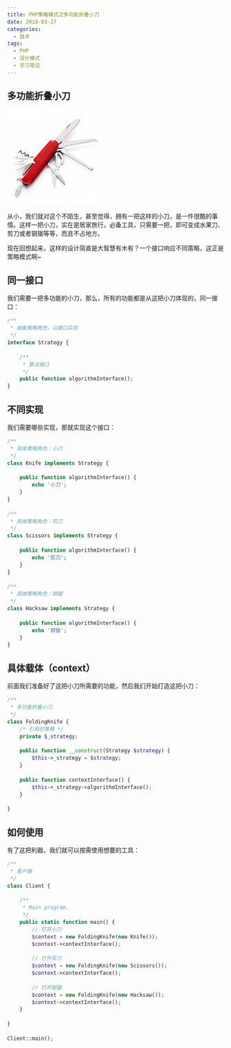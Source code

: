 ```yaml
---
title: PHP策略模式之多功能折叠小刀
date: 2018-03-27
categories:
  - 技术
tags: 
  - PHP 
  - 设计模式
  - 学习笔记
---
```


## 多功能折叠小刀

![](/images/xiaodao1.jpg)

从小，我们就对这个不陌生，甚至觉得，拥有一把这样的小刀，是一件很酷的事情。这样一把小刀，实在是居家旅行，必备工具，只需要一把，即可变成水果刀、剪刀或者钢锯等等，而且不占地方。

现在回想起来，这样的设计简直是大智慧有木有？一个接口响应不同策略，这正是策略模式啊~

## 同一接口

我们需要一把多功能的小刀，那么，所有的功能都是从这把小刀体现的，同一接口：

```php
/**
 * 抽象策略角色，以接口实现
 */
interface Strategy {

    /**
     * 算法接口
     */
    public function algorithmInterface();
}

```

## 不同实现

我们需要哪些实现，那就实现这个接口：

```php
/**
 * 具体策略角色：小刀
 */
class Knife implements Strategy {

    public function algorithmInterface() {
        echo '小刀';
    }
}

/**
 * 具体策略角色：剪刀
 */
class Scissors implements Strategy {

    public function algorithmInterface() {
        echo '剪刀';
    }
}

/**
 * 具体策略角色：钢锯
 */
class Hacksaw implements Strategy {

    public function algorithmInterface() {
        echo '钢锯';
    }
}
```

## 具体载体（context）

前面我们准备好了这把小刀所需要的功能，然后我们开始打造这把小刀：

```php
/**
 * 多功能折叠小刀
 */
class FoldingKnife {
    /* 引用的策略 */
    private $_strategy;

    public function __construct(Strategy $strategy) {
        $this->_strategy = $strategy;
    }

    public function contextInterface() {
        $this->_strategy->algorithmInterface();
    }

}
```

## 如何使用

有了这把利器，我们就可以按需使用想要的工具：

```php
/**
 * 客户端
 */
class Client {

    /**
     * Main program.
     */
    public static function main() {
        // 打开小刀
        $context = new FoldingKnife(new Knife());
        $context->contextInterface();

        // 打开剪刀
        $context = new FoldingKnife(new Scissors());
        $context->contextInterface();

        // 打开钢锯
        $context = new FoldingKnife(new Hacksaw());
        $context->contextInterface();
    }

}

Client::main();
```